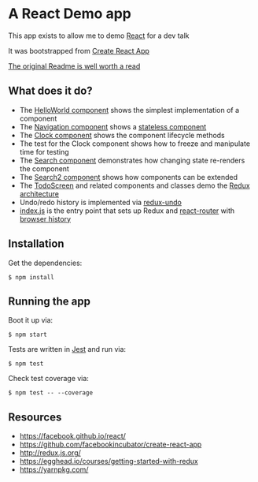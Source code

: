 # A React Demo app

This app exists to allow me to demo [React](https://facebook.github.io/react/) for a dev talk

It was bootstrapped from [Create React App](https://github.com/facebookincubator/create-react-app)

[The original Readme is well worth a read](README-CREATE-REACT-APP.md)

## What does it do?

- The [HelloWorld component](/src/components/HelloWorld.js) shows the simplest implementation of a component
- The [Navigation component](/src/components/Navigation.js) shows a [stateless component](https://medium.com/@dan_abramov/smart-and-dumb-components-7ca2f9a7c7d0#.d16c3nhh8)
- The [Clock component](/src/components/Clock.js) shows the component lifecycle methods
- The test for the Clock component shows how to freeze and manipulate time for testing
- The [Search component](/src/components/Search.js) demonstrates how changing state re-renders the component
- The [Search2 component](/src/components/Search2.js) shows how components can be extended
- The [TodoScreen](/src/components/TodoScreen.js) and related components and classes demo the [Redux architecture](http://redux.js.org/)
- Undo/redo history is implemented via [redux-undo](http://redux.js.org/docs/recipes/ImplementingUndoHistory.html)
- [index.js](/src/index.js) is the entry point that sets up Redux and [react-router](https://github.com/reacttraining/react-router) with [browser history](https://github.com/ReactTraining/react-router/blob/master/docs/guides/Histories.md#browserhistory)

## Installation

Get the dependencies:

```
$ npm install
```

## Running the app

Boot it up via:

```
$ npm start
```

Tests are written in [Jest](https://facebook.github.io/jest/) and run via:

```
$ npm test
```

Check test coverage via:

```
$ npm test -- --coverage
```

## Resources

- https://facebook.github.io/react/
- https://github.com/facebookincubator/create-react-app
- http://redux.js.org/
- https://egghead.io/courses/getting-started-with-redux
- https://yarnpkg.com/
